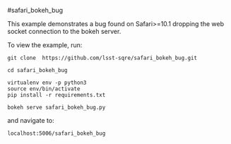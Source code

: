 
#safari_bokeh_bug

This example demonstrates a bug found on Safari>=10.1
dropping the web socket connection to the bokeh server.

To view the example, run:

    git clone  https://github.com/lsst-sqre/safari_bokeh_bug.git

    cd safari_bokeh_bug

    virtualenv env -p python3
    source env/bin/activate
    pip install -r requirements.txt

    bokeh serve safari_bokeh_bug.py

and navigate to:

    localhost:5006/safari_bokeh_bug